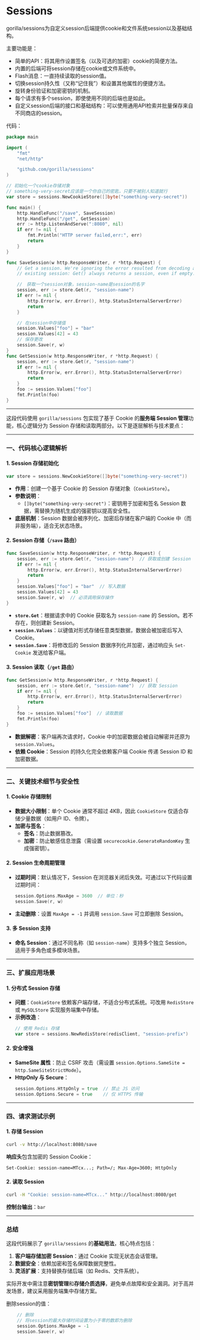 # Sessions

gorilla/sessions为自定义session后端提供cookie和文件系统session以及基础结构。

主要功能是：

- 简单的API：将其用作设置签名（以及可选的加密）cookie的简便方法。
- 内置的后端可将session存储在cookie或文件系统中。
- Flash消息：一直持续读取的session值。
- 切换session持久性（又称“记住我”）和设置其他属性的便捷方法。
- 旋转身份验证和加密密钥的机制。
- 每个请求有多个session，即使使用不同的后端也是如此。
- 自定义session后端的接口和基础结构：可以使用通用API检索并批量保存来自不同商店的session。


代码：

```go
package main

import (
    "fmt"
    "net/http"

    "github.com/gorilla/sessions"
)

// 初始化一个cookie存储对象
// something-very-secret应该是一个你自己的密匙，只要不被别人知道就行
var store = sessions.NewCookieStore([]byte("something-very-secret"))

func main() {
    http.HandleFunc("/save", SaveSession)
    http.HandleFunc("/get", GetSession)
    err := http.ListenAndServe(":8080", nil)
    if err != nil {
        fmt.Println("HTTP server failed,err:", err)
        return
    }
}

func SaveSession(w http.ResponseWriter, r *http.Request) {
    // Get a session. We're ignoring the error resulted from decoding an
    // existing session: Get() always returns a session, even if empty.

    //　获取一个session对象，session-name是session的名字
    session, err := store.Get(r, "session-name")
    if err != nil {
        http.Error(w, err.Error(), http.StatusInternalServerError)
        return
    }

    // 在session中存储值
    session.Values["foo"] = "bar"
    session.Values[42] = 43
    // 保存更改
    session.Save(r, w)
}
func GetSession(w http.ResponseWriter, r *http.Request) {
    session, err := store.Get(r, "session-name")
    if err != nil {
        http.Error(w, err.Error(), http.StatusInternalServerError)
        return
    }
    foo := session.Values["foo"]
    fmt.Println(foo)
}
```

---

这段代码使用 `gorilla/sessions` 包实现了基于 Cookie 的**服务端 Session 管理**功能，核心逻辑分为 Session 存储和读取两部分。以下是逐层解析与技术要点：

---

### 一、代码核心逻辑解析
#### 1. **Session 存储初始化**
```go
var store = sessions.NewCookieStore([]byte("something-very-secret"))
```
- **作用**：创建一个基于 Cookie 的 Session 存储对象（`CookieStore`）。
- **参数说明**：
    - `[]byte("something-very-secret")`：密钥用于加密和签名 Session 数据，需替换为随机生成的强密钥以提高安全性。
- **底层机制**：Session 数据会被序列化、加密后存储在客户端的 Cookie 中（而非服务端），适合无状态场景。

#### 2. **Session 存储（`/save` 路由）**
```go
func SaveSession(w http.ResponseWriter, r *http.Request) {
    session, err := store.Get(r, "session-name")  // 获取或创建 Session
    if err != nil {
        http.Error(w, err.Error(), http.StatusInternalServerError)
        return
    }
    session.Values["foo"] = "bar"  // 写入数据
    session.Values[42] = 43
    session.Save(r, w)  // 必须调用保存操作
}
```
- **`store.Get`**：根据请求中的 Cookie 获取名为 `session-name` 的 Session。若不存在，则创建新 Session。
- **`session.Values`**：以键值对形式存储任意类型数据，数据会被加密后写入 Cookie。
- **`session.Save`**：将修改后的 Session 数据序列化并加密，通过响应头 `Set-Cookie` 发送给客户端。

#### 3. **Session 读取（`/get` 路由）**
```go
func GetSession(w http.ResponseWriter, r *http.Request) {
    session, err := store.Get(r, "session-name")  // 获取 Session
    if err != nil {
        http.Error(w, err.Error(), http.StatusInternalServerError)
        return
    }
    foo := session.Values["foo"]  // 读取数据
    fmt.Println(foo)
}
```
- **数据解密**：客户端再次请求时，Cookie 中的加密数据会被自动解密并还原为 `session.Values`。
- **依赖 Cookie**：Session 的持久化完全依赖客户端 Cookie 传递 Session ID 和加密数据。

---

### 二、关键技术细节与安全性
#### 1. **Cookie 存储限制**
- **数据大小限制**：单个 Cookie 通常不超过 4KB，因此 `CookieStore` 仅适合存储少量数据（如用户 ID、令牌）。
- **加密与签名**：
    - **签名**：防止数据篡改。
    - **加密**：防止敏感信息泄露（需设置 `securecookie.GenerateRandomKey` 生成强密钥）。

#### 2. **Session 生命周期管理**
- **过期时间**：默认情况下，Session 在浏览器关闭后失效。可通过以下代码设置过期时间：
  ```go
  session.Options.MaxAge = 3600  // 单位：秒
  session.Save(r, w)
  ```
- **主动删除**：设置 `MaxAge = -1` 并调用 `session.Save` 可立即删除 Session。

#### 3. **多 Session 支持**
- **命名 Session**：通过不同名称（如 `session-name`）支持多个独立 Session，适用于多角色或多模块场景。

---

### 三、扩展应用场景
#### 1. **分布式 Session 存储**
- **问题**：`CookieStore` 依赖客户端存储，不适合分布式系统。可改用 `RedisStore` 或 `MySQLStore` 实现服务端集中存储。
- **示例改造**：
  ```go
  // 使用 Redis 存储
  var store = sessions.NewRedisStore(redisClient, "session-prefix")
  ```

#### 2. **安全增强**
- **SameSite 属性**：防止 CSRF 攻击（需设置 `session.Options.SameSite = http.SameSiteStrictMode`）。
- **HttpOnly 与 Secure**：
  ```go
  session.Options.HttpOnly = true  // 禁止 JS 访问
  session.Options.Secure = true    // 仅 HTTPS 传输
  ```

---

### 四、请求测试示例
#### 1. 存储 Session
```bash
curl -v http://localhost:8080/save
```
**响应头**包含加密的 Session Cookie：
```
Set-Cookie: session-name=MTcx...; Path=/; Max-Age=3600; HttpOnly
```

#### 2. 读取 Session
```bash
curl -H "Cookie: session-name=MTcx..." http://localhost:8080/get
```
**控制台输出**：`bar`

---

### 总结
这段代码展示了 `gorilla/sessions` 的**基础用法**，核心特点包括：
1. **客户端存储加密 Session**：通过 Cookie 实现无状态会话管理。
2. **数据安全**：依赖加密和签名保障数据完整性。
3. **灵活扩展**：支持替换存储后端（如 Redis、文件系统）。

实际开发中需注意**密钥管理**和**存储介质选择**，避免单点故障和安全漏洞。对于高并发场景，建议采用服务端集中存储方案。

删除session的值：

```go
    // 删除
    // 将session的最大存储时间设置为小于零的数即为删除
    session.Options.MaxAge = -1
    session.Save(r, w)
```

